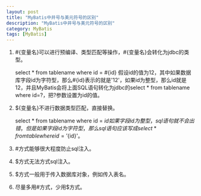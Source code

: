 ```yaml
---
layout: post
title: "MyBatis中井号与美元符号的区别"
description: "MyBatis中井号与美元符号的区别"
category: MyBatis
tags: [MyBatis]
---
```


1. \#{变量名}可以进行预编译、类型匹配等操作，\#{变量名}会转化为jdbc的类型。
	
	select * from tablename where id = \#{id}
	假设id的值为12，其中如果数据库字段id为字符型，那么\#{id}表示的就是'12'，如果id为整型，那么id就是12，并且MyBatis会将上面SQL语句转化为jdbc的select * from tablename where id=?，把?参数设置为id的值。

2. ${变量名}不进行数据类型匹配，直接替换。
    
	select * from tablename where id = ${id}
	如果字段id为整型，sql语句就不会出错，但是如果字段id为字符型， 那么sql语句应该写成select * from table where id = '${id}'。 

3. \#方式能够很大程度防止sql注入。

4. $方式无法方式sql注入。

5. $方式一般用于传入数据库对象，例如传入表名。 

6. 尽量多用\#方式，少用$方式。 